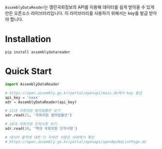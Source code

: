 `AssemblyDataReader`는 열린국회정보의 API를 이용해 데이터를 쉽게 받아올 수 있게 만든 오픈소스 라이브러리입니다. 이 라이브러리를 사용하기 위해서는 key를 발급 받아야 합니다.



# Installation

`pip install assemblydatareader`



# Quick Start

```python
import AssemblyDataReader

# https://open.assembly.go.kr/portal/openapi/main.do에서 key 발급
api_key = 'xxxx'
adr = AssemblyDataReader(api_key)

# 21대 국회의원 발의법률안 보기
adr.read(21, '국회의원 발의법률안')

# 10대 국회의원 인적사항 보기
adr.read(10, '역대 국회의원 인적사항')

# 데이터 출력에 대한 더 자세한 사항은 아래에서 확인
# https://open.assembly.go.kr/portal/openapi/openApiNaListPage.do
```

